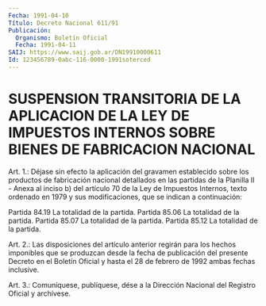 ```yaml
---
Fecha: 1991-04-10
Título: Decreto Nacional 611/91
Publicación:
  Organismo: Boletín Oficial
  Fecha: 1991-04-11
SAIJ: https://www.saij.gob.ar/DN19910000611
Id: 123456789-0abc-116-0000-1991soterced
---
```

# SUSPENSION TRANSITORIA DE LA APLICACION DE LA LEY DE IMPUESTOS INTERNOS SOBRE BIENES DE FABRICACION NACIONAL

<a id="1"></a>
Art.  1.:  Déjase  sin  efecto  la  aplicación  del  gravamen establecido  sobre los productos de fabricación nacional detallados en las partidas  de  la  Planilla  II  -  Anexa  al  inciso  b) del artículo  70  de  la  Ley  de Impuestos Internos, texto ordenado en 1979  y  sus  modificaciones,  que    se  indican  a  continuación:

 Partida 84.19   La totalidad de la partida. Partida 85.06   La totalidad de la partida. Partida 85.07   La totalidad de la partida. Partida 85.12   La totalidad de la partida.

<a id="2"></a>
Art.  2.: Las disposiciones del artículo anterior regirán para los  hechos  imponibles    que  se  produzcan  desde  la  fecha  de publicación del presente Decreto  en  el Boletín Oficial y hasta el 28 de febrero de 1992 ambas fechas inclusive.

<a id="3"></a>
Art. 3.: Comuníquese, publíquese, dése a la Dirección Nacional del Registro Oficial y archívese.